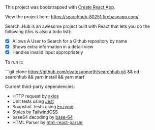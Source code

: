 This project was bootstrapped with [Create React App](https://github.com/facebookincubator/create-react-app).

View the project here: <https://searchhub-80251.firebaseapp.com/>

Search..Hub is an awesome project built with React that lets you do the following (this is also a todo list):

- [x] Allows A User to Search for a Github repository by name
- [x] Shows extra information in a detail view
- [x] Handles invalid input appropriately

To run it:

```git clone https://github.com/dyatesupnorth/searchhub.git && cd searchhub && yarn install && yarn start`

Current third-party dependencies:

- HTTP request by [axios](https://github.com/axios/axios)
- Unit tests using [Jest](https://jestjs.io/)
- Snapshot Tests using [Enzyme](https://airbnb.io/enzyme/)
- Styles by [TailwindCSS](https://tailwindcss.com/)
- base64 decoding by [base-64](https://www.npmjs.com/package/base-64)
- HTML Parser by [html-react-parser](https://www.npmjs.com/package/html-react-parser)


